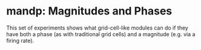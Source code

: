 # mandp: Magnitudes and Phases

This set of experiments shows what grid-cell-like modules can do if they have both a phase (as with traditional grid cells) and a magnitude (e.g. via a firing rate).
